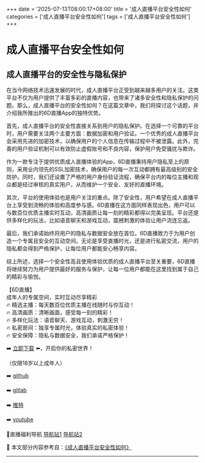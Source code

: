 +++
date = '2025-07-13T08:00:17+08:00'
title = '成人直播平台安全性如何'
categories = ['成人直播平台安全性如何']
tags = ['成人直播平台安全性如何']
+++

# 成人直播平台安全性如何

## 成人直播平台的安全性与隐私保护

在当今网络技术迅速发展的时代，成人直播平台正受到越来越多用户的关注。这类平台不仅为用户提供了丰富多彩的直播内容，也带来了诸多安全性和隐私保护的问题。那么，成人直播平台的安全性如何？在这篇文章中，我们将探讨这个话题，并介绍我所推出的6D直播App的独特优势。

首先，成人直播平台的安全性直接关系到用户的隐私保护。在选择一个可靠的平台时，用户需要关注两个主要方面：数据加密和用户验证。一个优秀的成人直播平台会采用先进的加密技术，以确保用户的个人信息在传输过程中不被泄露。此外，完善的用户验证机制可以有效防止虚假账号和不良内容，保护用户免受骚扰与欺诈。

作为一款专注于提供优质成人直播体验的App，6D直播秉持用户隐私至上的原则，采用业内领先的SSL加密技术，确保用户的每一次互动都拥有最高级别的安全防护。同时，我们还设置了严格的用户身份验证流程，确保平台内的每位主播和观众都是经过审核的真实用户，从而维护一个安全、友好的直播环境。

其次，平台的使用体验也是用户关注的重点。除了安全性，用户希望在成人直播平台上享受到流畅的体验和高度参与感。6D直播在这方面同样表现出色，用户可以与数百位优质主播实时互动，高清画质让每一刻的精彩都得以完美呈现。平台还提供多样化的玩法，比如语音聊天和游戏互动，震撼刺激的体验让用户流连忘返。

最后，我们承诺始终将用户的隐私与数据安全放在首位。6D直播致力于为用户创造一个专属且安全的互动空间。无论是享受直播时光，还是进行私密交流，用户的隐私都会得到严格保护，让每位用户都能安心畅享内容。

综上所述，选择一个安全性高且使用体验优质的成人直播平台至关重要，6D直播将继续努力为用户提供最好的服务与保护，让每一位用户都能在这里找到属于自己的精彩与愉悦。

【6D直播】  
成年人的专属空间，实时互动尽享精彩  
🔥 精选主播：每天数百位优质主播在线随时与你互动！  
🔥 高清画质：清晰画面，感受每一刻的精彩！  
🔥 多样化玩法：语音聊天、游戏互动，刺激无穷！  
🔥 私密房间：独享专属时光，体验真实的私密体验！  
🔥 安全保障：隐私与数据安全，我们承诺严格保护！  

➡️ [立即下载](https://down123.s3.ap-east-1.amazonaws.com/down/down.html?channelCode=blog) ⬅️，开启你的私密世界！  

（仅限18岁以上成年人）  

➡️ [github](https://aldult-live.github.io/)  

➡️ [gitlab](https://seo-09598d.gitlab.io/)  

➡️ [推特](https://x.com/wegame33)  

➡️ [youtube](https://www.youtube.com/@6Dlive)  

🔞直播福利导航   [导航站1](https://webstack-86085a.gitlab.io/) [导航站2](https://onlygit123-2.github.io/)


📘 本文部分内容参考自：[《成人直播平台安全性如何》](https://github.com/fanqieshequ123/fanqiesehqu)

---
